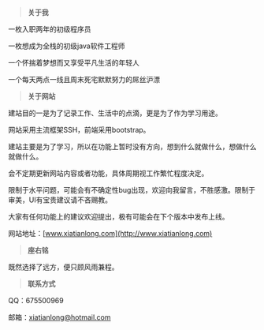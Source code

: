> **关于我**

一枚入职两年的初级程序员

一枚想成为全栈的初级java软件工程师

一个怀揣着梦想而又享受平凡生活的年轻人

一个每天两点一线且周末死宅默默努力的屌丝沪漂

> **关于网站**

建站目的一是为了记录工作、生活中的点滴，更是为了作为学习用途。

网站采用主流框架SSH，前端采用bootstrap。

建站主要是为了学习，所以在功能上暂时没有方向，想到什么就做什么，想做什么就做什么。

会不定期更新网站内容或者功能，具体周期视工作繁忙程度决定。

限制于水平问题，可能会有不确定性bug出现，欢迎向我留言，不胜感激。限制于审美，UI有宝贵建议请不吝赐教。

大家有任何功能上的建议欢迎提出，极有可能会在下个版本中发布上线。

网站地址：[www.xiatianlong.com](http://www.xiatianlong.com)

> **座右铭**

既然选择了远方，便只顾风雨兼程。

> **联系方式**

QQ：675500969

邮箱：xiatianlong@hotmail.com
